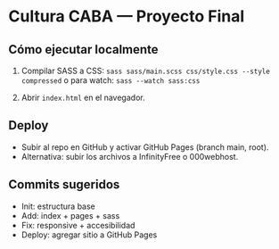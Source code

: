 # Cultura CABA — Proyecto Final

## Cómo ejecutar localmente
1. Compilar SASS a CSS:
   `sass sass/main.scss css/style.css --style compressed`
   o para watch:
   `sass --watch sass:css`

2. Abrir `index.html` en el navegador.

## Deploy
- Subir al repo en GitHub y activar GitHub Pages (branch main, root).
- Alternativa: subir los archivos a InfinityFree o 000webhost.

## Commits sugeridos
- Init: estructura base
- Add: index + pages + sass
- Fix: responsive + accesibilidad
- Deploy: agregar sitio a GitHub Pages




